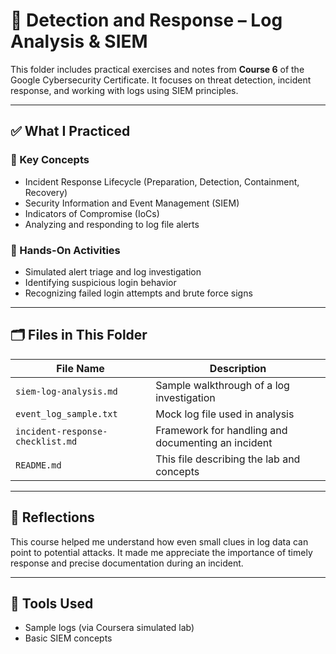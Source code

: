 # 🚨 Detection and Response – Log Analysis & SIEM

This folder includes practical exercises and notes from **Course 6** of the Google Cybersecurity Certificate. It focuses on threat detection, incident response, and working with logs using SIEM principles.

---

## ✅ What I Practiced

### 🔹 Key Concepts
- Incident Response Lifecycle (Preparation, Detection, Containment, Recovery)
- Security Information and Event Management (SIEM)
- Indicators of Compromise (IoCs)
- Analyzing and responding to log file alerts

### 🔹 Hands-On Activities
- Simulated alert triage and log investigation
- Identifying suspicious login behavior
- Recognizing failed login attempts and brute force signs

---

## 🗂 Files in This Folder
| File Name | Description |
|-----------|-------------|
| `siem-log-analysis.md` | Sample walkthrough of a log investigation |
| `event_log_sample.txt` | Mock log file used in analysis |
| `incident-response-checklist.md` | Framework for handling and documenting an incident |
| `README.md` | This file describing the lab and concepts |

---

## 🧠 Reflections
This course helped me understand how even small clues in log data can point to potential attacks. It made me appreciate the importance of timely response and precise documentation during an incident.

---

## 🔧 Tools Used
- Sample logs (via Coursera simulated lab)
- Basic SIEM concepts
